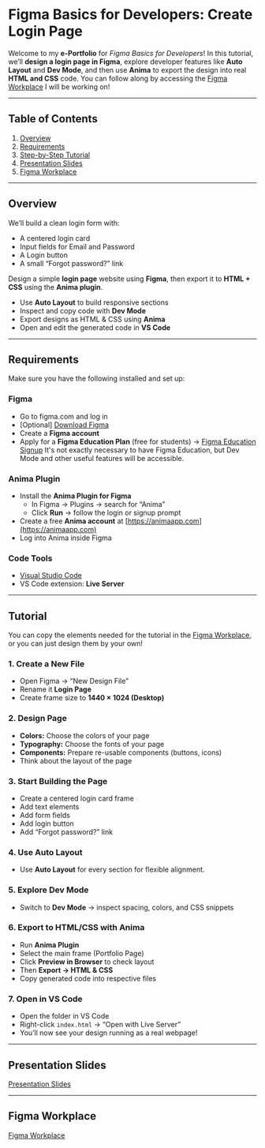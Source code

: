 # Figma Basics for Developers: Create Login Page
Welcome to my **e-Portfolio** for *Figma Basics for Developers*!
In this tutorial, we’ll **design a login page in Figma**, explore developer features like **Auto Layout** and **Dev Mode**, and then use **Anima** to export the design into real **HTML and CSS** code. You can follow along by accessing the [Figma Workplace](#figma-workplace) I will be working on!

---

## Table of Contents

1. [Overview](#overview)
2. [Requirements](#requirements)
3. [Step-by-Step Tutorial](#tutorial)
4. [Presentation Slides](#presentation-slides)
5. [Figma Workplace](#figma-workplace)

---

## Overview
We’ll build a clean login form with:
- A centered login card
- Input fields for Email and Password
- A Login button
- A small “Forgot password?” link

Design a simple **login page** website using **Figma**, then export it to **HTML + CSS** using the **Anima plugin**.

- Use **Auto Layout** to build responsive sections
- Inspect and copy code with **Dev Mode**
- Export designs as HTML & CSS using **Anima**
- Open and edit the generated code in **VS Code**

---

## Requirements
Make sure you have the following installed and set up:

### Figma
- Go to figma.com and log in
- [Optional] [Download Figma](https://www.figma.com/)
- Create a **Figma account**
- Apply for a **Figma Education Plan** (free for students) → [Figma Education Signup](https://www.figma.com/education/)
It's not exactly necessary to have Figma Education, but Dev Mode and other useful features will be accessible.

### Anima Plugin
- Install the **Anima Plugin for Figma**
  - In Figma → Plugins → search for “Anima”
  - Click **Run** → follow the login or signup prompt
- Create a free **Anima account** at [https://animaapp.com](https://animaapp.com)
- Log into Anima inside Figma

### Code Tools
- [Visual Studio Code](https://code.visualstudio.com/download)
- VS Code extension: **Live Server**

---

## Tutorial
You can copy the elements needed for the tutorial in the [Figma Workplace](#figma-workplace), or you can just design them by your own!

###  **1. Create a New File**
- Open Figma → “New Design File”
- Rename it **Login Page**
- Create frame size to **1440 × 1024 (Desktop)**

### **2. Design Page**
- **Colors:** Choose the colors of your page
- **Typography:** Choose the fonts of your page
- **Components:** Prepare re-usable components (buttons, icons)
- Think about the layout of the page

### **3. Start Building the Page**
- Create a centered login card frame
- Add text elements
- Add form fields
- Add login button
- Add “Forgot password?” link

### **4. Use Auto Layout**
- Use **Auto Layout** for every section for flexible alignment.

### **5. Explore Dev Mode**
- Switch to **Dev Mode** → inspect spacing, colors, and CSS snippets

### **6. Export to HTML/CSS with Anima**
- Run **Anima Plugin**
- Select the main frame (Portfolio Page)
- Click **Preview in Browser** to check layout
- Then **Export → HTML & CSS**
- Copy generated code into respective files

### **7. Open in VS Code**
- Open the folder in VS Code
- Right-click `index.html` → “Open with Live Server”
- You’ll now see your design running as a real webpage!

---

## Presentation Slides
[Presentation Slides](https://www.canva.com/design/DAG1j2gihCU/davKYC8KDOIf7Z_9VuVDVA/edit?utm_content=DAG1j2gihCU&utm_campaign=designshare&utm_medium=link2&utm_source=sharebutton)

---

## Figma Workplace
[Figma Workplace](https://www.figma.com/design/9eHsHcvgt1vIvwSGb2FEPi/Figma-E-Portfolio-23.10?node-id=0-1&t=28XIfGWR56Ls6055-1)

